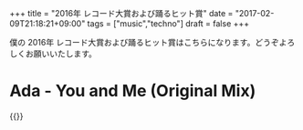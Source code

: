 +++
title = "2016年 レコード大賞および踊るヒット賞"
date = "2017-02-09T21:18:21+09:00"
tags = ["music","techno"]
draft = false
+++

僕の 2016年 レコード大賞および踊るヒット賞はこちらになります。どうぞよろしくお願いいたします。

# Ada - You and Me (Original Mix)

{{<youtube wWka1Hl88aU>}}
